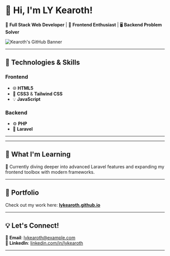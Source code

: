 # 👋 Hi, I'm LY Kearoth!  

🌟 **Full Stack Web Developer** | 🎨 **Frontend Enthusiast** | 🖥️ **Backend Problem Solver**  

![Kearoth's GitHub Banner](https://via.placeholder.com/1000x300.png?text=Welcome+to+My+GitHub+Profile)  

---

## 🔧 Technologies & Skills  

### **Frontend**  
- 🌐 **HTML5**  
- 🎨 **CSS3** & **Tailwind CSS**  
- 💡 **JavaScript**  

### **Backend**  
- ⚙️ **PHP**  
- 🌟 **Laravel**  

---
<!-- 
## 🛠️ Projects & Contributions  
🌐 Explore my projects, where I craft dynamic, responsive, and scalable web applications:  
- 🔗 **[Project 1](#)**: A stunning e-commerce platform with a sleek UI.  
- 🔗 **[Project 2](#)**: A custom CMS built with Laravel.  
- 🔗 **[Project 3](#)**: Interactive dashboards and analytics tools.  
-->
---

## 🌱 What I'm Learning  
🚀 Currently diving deeper into advanced Laravel features and expanding my frontend toolbox with modern frameworks.

---

## 🌟 Portfolio  
Check out my work here: [**lykearoth.github.io**](https://lykearoth.github.io)  

---

## 💡 Let's Connect!  
💌 **Email**: [lykearoth@example.com](mailto:lykearoth@example.com)  
💬 **LinkedIn**: [linkedin.com/in/lykearoth]([https://linkedin.com/in/lykearoth](https://www.linkedin.com/in/kearorh-ly/))  

---
